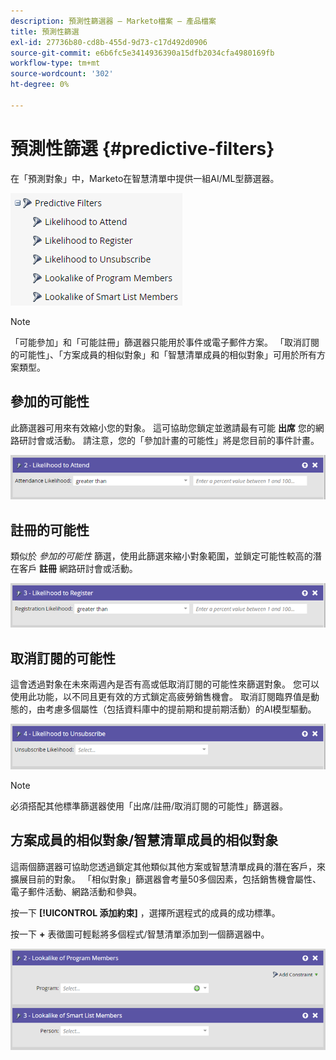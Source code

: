 ```yaml
---
description: 預測性篩選器 — Marketo檔案 — 產品檔案
title: 預測性篩選
exl-id: 27736b80-cd8b-455d-9d73-c17d492d0906
source-git-commit: e6b6fc5e3414936390a15dfb2034cfa4980169fb
workflow-type: tm+mt
source-wordcount: '302'
ht-degree: 0%

---
```


# 預測性篩選 {#predictive-filters}

在「預測對象」中，Marketo在智慧清單中提供一組AI/ML型篩選器。

![影像一](assets/predictive-filters-1.png)

>[!NOTE]
>
>「可能參加」和「可能註冊」篩選器只能用於事件或電子郵件方案。 「取消訂閱的可能性」、「方案成員的相似對象」和「智慧清單成員的相似對象」可用於所有方案類型。

## 參加的可能性

此篩選器可用來有效縮小您的對象。 這可協助您鎖定並邀請最有可能 **出席** 您的網路研討會或活動。 請注意，您的「參加計畫的可能性」將是您目前的事件計畫。

![影像二](assets/predictive-filters-2.png)

## 註冊的可能性

類似於 _參加的可能性_ 篩選，使用此篩選來縮小對象範圍，並鎖定可能性較高的潛在客戶 **註冊** 網路研討會或活動。

![第三圖](assets/predictive-filters-3.png)

## 取消訂閱的可能性

這會透過對象在未來兩週內是否有高或低取消訂閱的可能性來篩選對象。 您可以使用此功能，以不同且更有效的方式鎖定高疲勞銷售機會。 取消訂閱臨界值是動態的，由考慮多個屬性（包括資料庫中的提前期和提前期活動）的AI模型驅動。

![影像四](assets/predictive-filters-4.png)

>[!NOTE]
>
>必須搭配其他標準篩選器使用「出席/註冊/取消訂閱的可能性」篩選器。

## 方案成員的相似對象/智慧清單成員的相似對象

這兩個篩選器可協助您透過鎖定其他類似其他方案或智慧清單成員的潛在客戶，來擴展目前的對象。 「相似對象」篩選器會考量50多個因素，包括銷售機會屬性、電子郵件活動、網路活動和參與。

按一下 **[!UICONTROL 添加約束]** ，選擇所選程式的成員的成功標準。

按一下 **+** 表徵圖可輕鬆將多個程式/智慧清單添加到一個篩選器中。

![第五圖](assets/predictive-filters-5.png)

